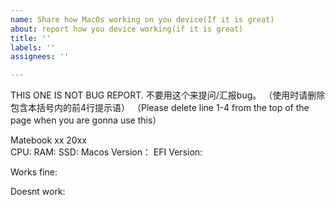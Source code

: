 ```yaml
---
name: Share how MacOs working on you device(If it is great)
about: report how you device working(if it is great)
title: ''
labels: ''
assignees: ''

---
```


THIS ONE IS NOT BUG REPORT.
不要用这个来提问/汇报bug。
（使用时请删除包含本括号内的前4行提示语）
（Please delete line 1-4 from the top of the page when you are gonna use this）

Matebook xx 20xx  
CPU:
RAM:
SSD:
Macos Version：
EFI Version:

Works fine:

Doesnt work:
